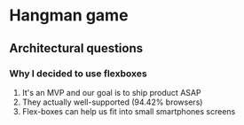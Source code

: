 Hangman game
============


Architectural questions
-----------------------

### Why I decided to use flexboxes

1. It's an MVP and our goal is to ship product ASAP
2. They actually well-supported (94.42% browsers)
3. Flex-boxes can help us fit into small smartphones screens

